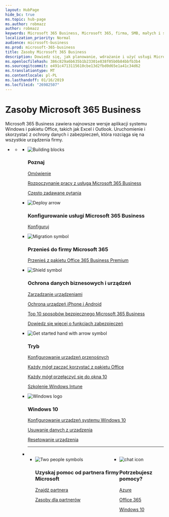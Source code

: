 ```yaml
---
layout: HubPage
hide_bc: true
ms.topic: hub-page
ms.author: robmazz
author: robmazz
keywords: Microsoft 365 Business, Microsoft 365, firma, SMB, małych i średnich firm Microsoft 365 Business dokumentacji, dokumentacja, dokumenty informacje techniczne
localization_priority: Normal
audience: microsoft-business
ms.prod: microsoft-365-business
title: Zasoby Microsoft 365 Business
description: Dowiedz się, jak planowanie, wdrażanie i użyć usługi Microsoft Office 365, Windows 10 i mobilności Enterprise + zabezpieczeń razem w firmie dla zintegrowanej i bezpieczne infrastrukturę, która umożliwia pracę zespołową i odblokowuje kreatywności.
ms.openlocfilehash: 386c829a6b635b1b23301e838f05b0b84bbfb3b4
ms.sourcegitcommit: e491c4713115610cbe13d2fbd0d65e1a41c34d62
ms.translationtype: MT
ms.contentlocale: pl-PL
ms.lasthandoff: 01/16/2019
ms.locfileid: "26982507"
---
```

<div id="main" class="v2">
    <div class="container">
        <h1>Zasoby Microsoft 365 Business</h1>
        <P>Microsoft 365 Business zawiera najnowsze wersje aplikacji systemu Windows i pakietu Office, takich jak Excel i Outlook. Uruchomienie i skorzystać z ochrony danych i zabezpieczeń, która rozciąga się na wszystkie urządzenia firmy.</p>
        <P></p>
        <ul class="pivots">
            <li>
                <a href="#home"></a>
                <ul id="home">
                    <li>
                        <a href="#home-all"></a>
                        <ul id="home-all" class="cardsF">
                            <li>
                                <div class="cardSize">
                                    <div class="cardPadding">
                                        <div class="card">
                                            <div class="cardImageOuter">
                                                <div class="cardImage">
                                                    <img src="https://docs.microsoft.com/office/media/icons/blocks-blue.svg" alt="Building blocks" />
                                                </div>
                                            </div>
                                            <div class="cardText">
                                                <h3>Poznaj</h3>
                                                <P><a href="https://support.office.com/article/what-is-microsoft-365-business-901e2522-c2cf-4b8c-894e-f482cda3347a" target="_blank">Omówienie</a></p>
                                                <P><a href="microsoft-365-business-overview.md" target="_blank">Rozpoczynanie pracy z usługą Microsoft 365 Business</a></p> <P><a href="https://docs.microsoft.com/microsoft-365/business/support/microsoft-365-business-faqs" target="_blank">Często zadawane pytania</a></p>
                                            </div>
                                        </div>
                                    </div>
                                </div>
                            </li>
                            <li>
                                <div class="cardSize">
                                    <div class="cardPadding">
                                        <div class="card">
                                            <div class="cardImageOuter">
                                                <div class="cardImage">
                                                    <img src="https://docs.microsoft.com/office/media/icons/deploy-blue.svg" alt="Deploy arrow" />
                                                </div>
                                            </div>
                                            <div class="cardText">
                                                <h3>Konfigurowanie usługi Microsoft 365 Business</h3>
                                                <P><a href="set-up.md" target="_blank">Konfiguruj</a></p>
                                            </div>
                                        </div>
                                    </div>
                                </div>
                            </li>
                            <li>
                                <div class="cardSize">
                                    <div class="cardPadding">
                                        <div class="card">
                                            <div class="cardImageOuter">
                                                <div class="cardImage">
                                                    <img src="https://docs.microsoft.com/office/media/icons/migration-blue.svg" alt="Migration symbol" />
                                                </div>
                                            </div>
                                            <div class="cardText">
                                                <h3>Przenieś do firmy Microsoft 365</h3>
                                                <P><a href="migrate-to-microsoft-365-business.md" target="_blank">Przenieś z pakietu Office 365 Business Premium</a></p>
                                            </div>
                                        </div>
                                    </div>
                                </div>
                            </li> 
                            <li>
                                <div class="cardSize">
                                    <div class="cardPadding">
                                        <div class="card">
                                            <div class="cardImageOuter">
                                                <div class="cardImage">
                                                    <img src="https://docs.microsoft.com/office/media/icons/security-blue.svg" alt="Shield symbol" />
                                                </div>
                                            </div>
                                            <div class="cardText">
                                                <h3>Ochrona danych biznesowych i urządzeń</h3>
                                                <P><a href="manage.md" target="_blank">Zarządzanie urządzeniami</a></p> <P><a href="app-protection-settings-for-android-and-ios.md" target="_blank">Ochrona urządzeń iPhone i Android</a></p>
                                                 <P><a href="https://support.office.com/article/top-10-ways-to-secure-office-365-and-microsoft-365-business-plans-from-cyber-threats-de2da300-dbb6-4725-bb12-b85a9d296e75" target="_blank">Top 10 sposobów bezpiecznego Microsoft 365 Business</a></p>
                                                <P><a href="security-features.md" target="_blank">Dowiedz się więcej o funkcjach zabezpieczeń</a></p>
                                                </div>
                                        </div>
                                    </div>
                                </div>
                            </li>
                            <li>
                                <div class="cardSize">
                                    <div class="cardPadding">
                                        <div class="card">
                                            <div class="cardImageOuter">
                                                <div class="cardImage">
                                                    <img src="https://docs.microsoft.com/office/media/icons/get-started-blue.svg" alt="Get started hand with arrow symbol" />
                                                </div>
                                            </div>
                                            <div class="cardText">
                                                <h3>Tryb </h3>
                                                <P><a href="set-up-mobile-devices.md" target="_blank">Konfigurowanie urządzeń przenośnych</a></p>
                                                <P><a href="https://support.office.com/office-training-center" target="_blank">Każdy mógł zacząć korzystać z pakietu Office</a></p>
                                                <P><a href="https://www.microsoft.com/itpro/windows-10/end-user-readiness" target="_blank">Każdy mógł przełączyć się do okna 10</a></p>
                                                <P><a href="https://docs.microsoft.com/intune-user-help/use-managed-devices-to-get-work-done" target="_blank">Szkolenie Windows Intune</a></p>
                                            </div>
                                        </div>
                                    </div>
                                </div>
                            </li>
                            <li>
                                <div class="cardSize">
                                    <div class="cardPadding">
                                        <div class="card">
                                            <div class="cardImageOuter">
                                                <div class="cardImage">
                                                    <img src="https://docs.microsoft.com/media/logos/logo_Windows.svg" alt="Windows logo" />
                                                </div>
                                            </div>
                                            <div class="cardText">
                                                <h3>Windows 10</h3>
                                                <P><a href="set-up-windows-devices.md" target="_blank">Konfigurowanie urządzeń systemu Windows 10</a></p>
                                                <P><a href="remove-company-data.md" target="_blank">Usuwanie danych z urządzenia</a></p>
                                                <P><a href="reset-devices-to-factory-settings.md" target="_blank">Resetowanie urządzenia</a></p>
                                            </div>
                                        </div>
                                    </div>
                                </div>
                            </li>
                                <li class="fullSpan">
                                  <hr />
                                  <br>
                                  <ul class="cardsF panelContent singlePanelContent" style="display:flex!important;">
                                    <li>
                                    <div class="cardSize">
                                        <div class="cardPadding">
                                            <div class="card">
                                                <div class="cardImageOuter">
                                                    <div class="cardImage">
                                                        <img src="https://docs.microsoft.com/office/media/icons/users-people.svg" alt="Two people symbols" />
                                                    </div>
                                                </div>
                                                <div class="cardText">
                                                    <h3>Uzyskaj pomoc od partnera firmy Microsoft</h3>
                                                    <P><a href="https://www.microsoft.com/solution-providers/search" target="_blank">Znajdź partnera</a></p>
                                                    <P><a href="https://www.microsoft.com/microsoft-365/partners/business" target="_blank">Zasoby dla partnerów</a></p>
                                                </div>
                                            </div>
                                        </div>
                                    </div>
                                </li> 
                                <li>
                                    <div class="cardSize">
                                        <div class="cardPadding">
                                            <div class="card">
                                                <div class="cardImageOuter">
                                                    <div class="cardImage">
                                                        <img src="https://docs.microsoft.com/office/media/icons/chat.svg" alt="chat icon" />
                                                    </div>
                                                </div>
                                                <div class="cardText">
                                                    <h3>Potrzebujesz pomocy?</h3>
                                                     <P><a href="https://azure.microsoft.com/support/options/" target="_blank">Azure</a></p>
                                                     <P><a href="https://support.office.com/article/Contact-support-for-business-products-Admin-Help-32a17ca7-6fa0-4870-8a8d-e25ba4ccfd4b" target="_blank">Office 365</a></p>
                                                     <P><a href="http://support.microsoft.com/products/windows" target="_blank">Windows 10</a></p>
                                                </div>
                                            </div>
                                        </div>
                                    </div>
                                </li>
                            </li>
                        </ul>
                    </li>
                </ul>
            </li>
        </ul>
    </div>
</div>